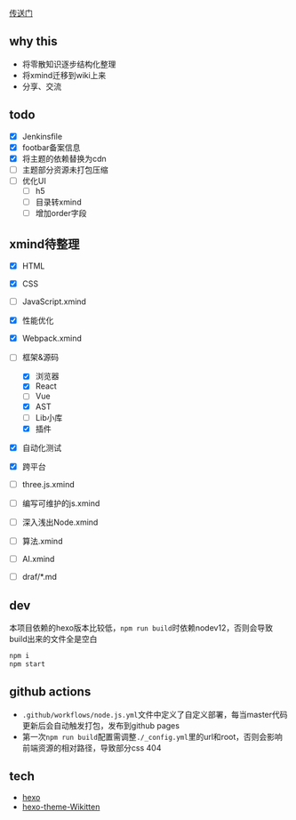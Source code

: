 
[传送门](https://jiahui92.github.io/blog)

## why this
* 将零散知识逐步结构化整理
* 将xmind迁移到wiki上来
* 分享、交流


## todo
* [x] Jenkinsfile
* [x] footbar备案信息
* [x] 将主题的依赖替换为cdn
* [ ] 主题部分资源未打包压缩
* [ ] 优化UI
  * [ ] h5
  * [ ] 目录转xmind
  * [ ] 增加order字段

## xmind待整理
* [x] HTML
* [x] CSS
* [ ] JavaScript.xmind
* [x] 性能优化
* [x] Webpack.xmind
* [ ] 框架&源码
  * [x] 浏览器
  * [x] React
  * [ ] Vue
  * [x] AST
  * [ ] Lib小库
  * [x] 插件
* [x] 自动化测试
* [x] 跨平台
* [ ] three.js.xmind
* [ ] 编写可维护的js.xmind
* [ ] 深入浅出Node.xmind
* [ ] 算法.xmind
* [ ] AI.xmind
* [ ] draf/*.md



## dev
本项目依赖的hexo版本比较低，`npm run build`时依赖nodev12，否则会导致build出来的文件全是空白
```sh
npm i
npm start
```

## github actions
* `.github/workflows/node.js.yml`文件中定义了自定义部署，每当master代码更新后会自动触发打包，发布到github pages
* 第一次`npm run build`配置需调整`./_config.yml`里的url和root，否则会影响前端资源的相对路径，导致部分css 404

## tech
* [hexo](https://hexo.io/)
* [hexo-theme-Wikitten](https://github.com/zthxxx/hexo-theme-Wikitten)
